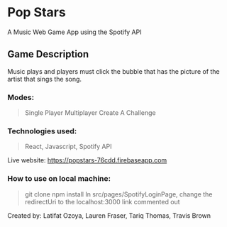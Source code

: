 # Pop Stars

A Music Web Game App using the Spotify API

## Game Description
Music plays and players must click the bubble that has the picture of the artist that sings the song.

### Modes:
> Single Player
> Multiplayer 
> Create A Challenge

### Technologies used:
> React, Javascript, Spotify API

Live website: https://popstars-76cdd.firebaseapp.com

### How to use on local machine:
> git clone
> npm install
> In src/pages/SpotifyLoginPage, change the redirectUri to the localhost:3000 link commented out


Created by: Latifat Ozoya, Lauren Fraser, Tariq Thomas, Travis Brown
